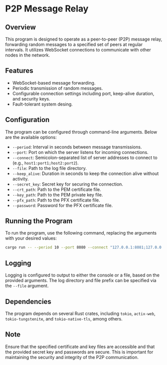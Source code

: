 # P2P Message Relay

## Overview
This program is designed to operate as a peer-to-peer (P2P) message relay, forwarding random messages to a specified set of peers at regular intervals. It utilizes WebSocket connections to communicate with other nodes in the network.

## Features
- WebSocket-based message forwarding.
- Periodic transmission of random messages.
- Configurable connection settings including port, keep-alive duration, and security keys.
- Fault-tolerant system desing.

## Configuration
The program can be configured through command-line arguments. Below are the available options:

- `--period`: Interval in seconds between message transmissions.
- `--port`: Port on which the server listens for incoming connections.
- `--connect`: Semicolon-separated list of server addresses to connect to (e.g., `host1:port1;host2:port2`).
- `--file`: Path to the log file directory.
- `--keep_alive`: Duration in seconds to keep the connection alive without activity.
- `--secret_key`: Secret key for securing the connection.
- `--crt_path`: Path to the PEM certificate file.
- `--key_path`: Path to the PEM private key file.
- `--pfx_path`: Path to the PFX certificate file.
- `--password`: Password for the PFX certificate file.

## Running the Program
To run the program, use the following command, replacing the arguments with your desired values:

```bash
cargo run -- --period 10 --port 8080 --connect "127.0.0.1:8081;127.0.0.1:8082" --secret_key "SOME_KEY" --crt_path "/path/to/cert.crt" --key_path "/path/to/key.key" --pfx_path "/path/to/cert.pfx" --password "password"
```

## Logging
Logging is configured to output to either the console or a file, based on the provided arguments. The log directory and file prefix can be specified via the `--file` argument.

## Dependencies
The program depends on several Rust crates, including `tokio`, `actix-web`, `tokio-tungstenite`, and `tokio-native-tls`, among others.

## Note
Ensure that the specified certificate and key files are accessible and that the provided secret key and passwords are secure. This is important for maintaining the security and integrity of the P2P communication.